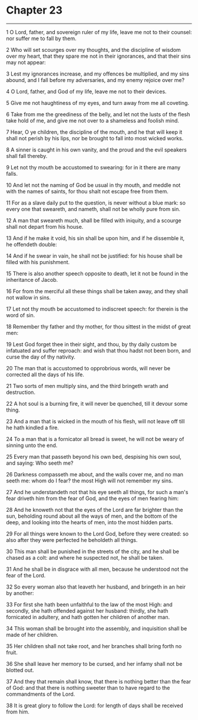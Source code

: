 # Chapter 23

***

1 O Lord, father, and sovereign ruler of my life, leave me not to their counsel: nor suffer me to fall by them.

2 Who will set scourges over my thoughts, and the discipline of wisdom over my heart, that they spare me not in their ignorances, and that their sins may not appear:

3 Lest my ignorances increase, and my offences be multiplied, and my sins abound, and I fall before my adversaries, and my enemy rejoice over me?

4 O Lord, father, and God of my life, leave me not to their devices.

5 Give me not haughtiness of my eyes, and turn away from me all coveting.

6 Take from me the greediness of the belly, and let not the lusts of the flesh take hold of me, and give me not over to a shameless and foolish mind.

7 Hear, O ye children, the discipline of the mouth, and he that will keep it shall not perish by his lips, nor be brought to fall into most wicked works.

8 A sinner is caught in his own vanity, and the proud and the evil speakers shall fall thereby.

9 Let not thy mouth be accustomed to swearing: for in it there are many falls.

10 And let not the naming of God be usual in thy mouth, and meddle not with the names of saints, for thou shalt not escape free from them.

11 For as a slave daily put to the question, is never without a blue mark: so every one that sweareth, and nameth, shall not be wholly pure from sin.

12 A man that sweareth much, shall be filled with iniquity, and a scourge shall not depart from his house.

13 And if he make it void, his sin shall be upon him, and if he dissemble it, he offendeth double:

14 And if he swear in vain, he shall not be justified: for his house shall be filled with his punishment.

15 There is also another speech opposite to death, let it not be found in the inheritance of Jacob.

16 For from the merciful all these things shall be taken away, and they shall not wallow in sins.

17 Let not thy mouth be accustomed to indiscreet speech: for therein is the word of sin.

18 Remember thy father and thy mother, for thou sittest in the midst of great men:

19 Lest God forget thee in their sight, and thou, by thy daily custom be infatuated and suffer reproach: and wish that thou hadst not been born, and curse the day of thy nativity.

20 The man that is accustomed to opprobrious words, will never be corrected all the days of his life.

21 Two sorts of men multiply sins, and the third bringeth wrath and destruction.

22 A hot soul is a burning fire, it will never be quenched, till it devour some thing.

23 And a man that is wicked in the mouth of his flesh, will not leave off till he hath kindled a fire.

24 To a man that is a fornicator all bread is sweet, he will not be weary of sinning unto the end.

25 Every man that passeth beyond his own bed, despising his own soul, and saying: Who seeth me?

26 Darkness compasseth me about, and the walls cover me, and no man seeth me: whom do I fear? the most High will not remember my sins.

27 And he understandeth not that his eye seeth all things, for such a man's fear driveth him from the fear of God, and the eyes of men fearing him:

28 And he knoweth not that the eyes of the Lord are far brighter than the sun, beholding round about all the ways of men, and the bottom of the deep, and looking into the hearts of men, into the most hidden parts.

29 For all things were known to the Lord God, before they were created: so also after they were perfected he beholdeth all things.

30 This man shall be punished in the streets of the city, and he shall be chased as a colt: and where he suspected not, he shall be taken.

31 And he shall be in disgrace with all men, because he understood not the fear of the Lord.

32 So every woman also that leaveth her husband, and bringeth in an heir by another:

33 For first she hath been unfaithful to the law of the most High: and secondly, she hath offended against her husband: thirdly, she hath fornicated in adultery, and hath gotten her children of another man.

34 This woman shall be brought into the assembly, and inquisition shall be made of her children.

35 Her children shall not take root, and her branches shall bring forth no fruit.

36 She shall leave her memory to be cursed, and her infamy shall not be blotted out.

37 And they that remain shall know, that there is nothing better than the fear of God: and that there is nothing sweeter than to have regard to the commandments of the Lord.

38 It is great glory to follow the Lord: for length of days shall be received from him.

